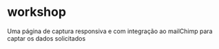 # workshop
Uma página de captura responsiva e com integração ao mailChimp para captar os dados solicitados
